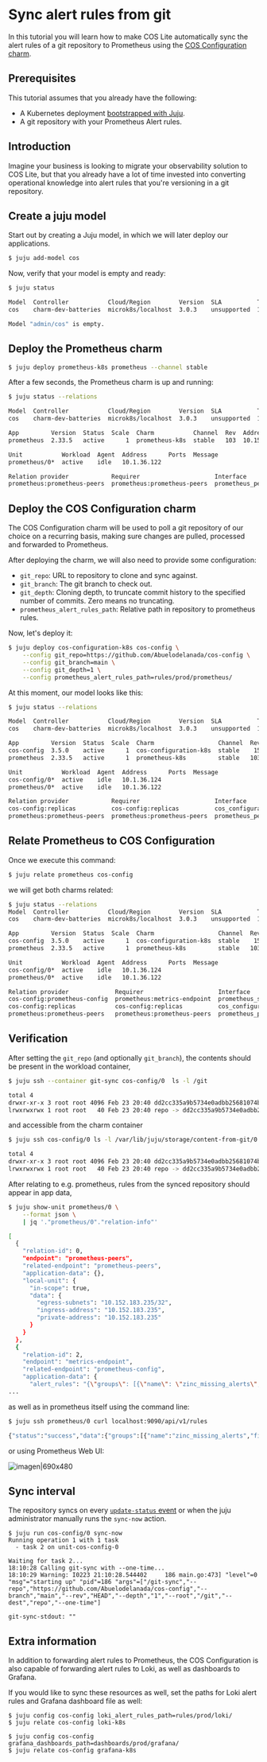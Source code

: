 # Sync alert rules from git

In this tutorial you will learn how to make COS Lite automatically sync the alert rules of a git repository to Prometheus using the [COS Configuration charm](https://charmhub.io/cos-configuration-k8s/docs).


## Prerequisites
This tutorial assumes that you already have the following:
- A Kubernetes deployment [bootstrapped with Juju](https://documentation.ubuntu.com/juju/latest/tutorial/).
- A git repository with your Prometheus Alert rules.

## Introduction

Imagine your business is looking to migrate your observability solution to COS Lite, but that you already have a lot of time invested into converting operational knowledge into alert rules that you're versioning in a git repository.

## Create a juju model

Start out by creating a Juju model, in which we will later deploy our applications.

```bash
$ juju add-model cos
```

Now, verify that your model is empty and ready:

```bash
$ juju status

Model  Controller           Cloud/Region        Version  SLA          Timestamp
cos    charm-dev-batteries  microk8s/localhost  3.0.3    unsupported  17:21:00-03:00

Model "admin/cos" is empty.
```

## Deploy the Prometheus charm

```bash
$ juju deploy prometheus-k8s prometheus --channel stable
```

After a few seconds, the Prometheus charm is up and running:

```bash
$ juju status --relations

Model  Controller           Cloud/Region        Version  SLA          Timestamp
cos    charm-dev-batteries  microk8s/localhost  3.0.3    unsupported  17:26:56-03:00

App         Version  Status  Scale  Charm           Channel  Rev  Address         Exposed  Message
prometheus  2.33.5   active      1  prometheus-k8s  stable   103  10.152.183.235  no

Unit           Workload  Agent  Address      Ports  Message
prometheus/0*  active    idle   10.1.36.122

Relation provider            Requirer                     Interface         Type  Message
prometheus:prometheus-peers  prometheus:prometheus-peers  prometheus_peers  peer
```

## Deploy the COS Configuration charm 

The COS Configuration charm will be used to poll a git repository of our choice on a recurring basis, making sure changes are pulled, processed and forwarded to Prometheus. 

After deploying the charm, we will also need to provide some configuration:

- `git_repo`: URL to repository to clone and sync against.
- `git_branch`: The git branch to check out.
- `git_depth`: Cloning depth, to truncate commit history to the specified number of commits. Zero means no truncating.
- `prometheus_alert_rules_path`: Relative path in repository to prometheus rules.

Now, let's deploy it:

```bash
$ juju deploy cos-configuration-k8s cos-config \
    --config git_repo=https://github.com/Abuelodelanada/cos-config \
    --config git_branch=main \
    --config git_depth=1 \
    --config prometheus_alert_rules_path=rules/prod/prometheus/
```

At this moment, our model looks like this:

```bash
$ juju status --relations

Model  Controller           Cloud/Region        Version  SLA          Timestamp
cos    charm-dev-batteries  microk8s/localhost  3.0.3    unsupported  17:43:03-03:00

App         Version  Status  Scale  Charm                  Channel  Rev  Address         Exposed  Message
cos-config  3.5.0    active      1  cos-configuration-k8s  stable    15  10.152.183.147  no
prometheus  2.33.5   active      1  prometheus-k8s         stable   103  10.152.183.235  no

Unit           Workload  Agent  Address      Ports  Message
cos-config/0*  active    idle   10.1.36.124
prometheus/0*  active    idle   10.1.36.122

Relation provider            Requirer                     Interface                  Type  Message
cos-config:replicas          cos-config:replicas          cos_configuration_replica  peer
prometheus:prometheus-peers  prometheus:prometheus-peers  prometheus_peers           peer
```

## Relate Prometheus to COS Configuration

Once we execute this command:

```bash
$ juju relate prometheus cos-config
```


we will get both charms related:

```bash
$ juju status --relations
Model  Controller           Cloud/Region        Version  SLA          Timestamp
cos    charm-dev-batteries  microk8s/localhost  3.0.3    unsupported  17:51:33-03:00

App         Version  Status  Scale  Charm                  Channel  Rev  Address         Exposed  Message
cos-config  3.5.0    active      1  cos-configuration-k8s  stable    15  10.152.183.147  no
prometheus  2.33.5   active      1  prometheus-k8s         stable   103  10.152.183.235  no

Unit           Workload  Agent  Address      Ports  Message
cos-config/0*  active    idle   10.1.36.124
prometheus/0*  active    idle   10.1.36.122

Relation provider             Requirer                     Interface                  Type     Message
cos-config:prometheus-config  prometheus:metrics-endpoint  prometheus_scrape          regular
cos-config:replicas           cos-config:replicas          cos_configuration_replica  peer
prometheus:prometheus-peers   prometheus:prometheus-peers  prometheus_peers           peer
```

## Verification

After setting the `git_repo` (and optionally `git_branch`), the contents should be present in the workload container,

```bash
$ juju ssh --container git-sync cos-config/0  ls -l /git

total 4
drwxr-xr-x 3 root root 4096 Feb 23 20:40 dd2cc335a9b5734e0adbb25681074b09a4c3a111
lrwxrwxrwx 1 root root   40 Feb 23 20:40 repo -> dd2cc335a9b5734e0adbb25681074b09a4c3a111
```

and accessible from the charm container

```bash
$ juju ssh cos-config/0 ls -l /var/lib/juju/storage/content-from-git/0

total 4
drwxr-xr-x 3 root root 4096 Feb 23 20:40 dd2cc335a9b5734e0adbb25681074b09a4c3a111
lrwxrwxrwx 1 root root   40 Feb 23 20:40 repo -> dd2cc335a9b5734e0adbb25681074b09a4c3a111
```

After relating to e.g. prometheus, rules from the synced repository should appear in app data,

```bash
$ juju show-unit prometheus/0 \
    --format json \
    | jq '."prometheus/0"."relation-info"'

[
  {
    "relation-id": 0,
    "endpoint": "prometheus-peers",
    "related-endpoint": "prometheus-peers",
    "application-data": {},
    "local-unit": {
      "in-scope": true,
      "data": {
        "egress-subnets": "10.152.183.235/32",
        "ingress-address": "10.152.183.235",
        "private-address": "10.152.183.235"
      }
    }
  },
  {
    "relation-id": 2,
    "endpoint": "metrics-endpoint",
    "related-endpoint": "prometheus-config",
    "application-data": {
      "alert_rules": "{\"groups\": [{\"name\": \"zinc_missing_alerts\", \"rules\": [{\"alert\": \"PepeTargetMissingRemote\", \"annotations\": {\"description\": \"A Prometheus target has disappeared. An exporter might be crashed.\\n  VALUE = {{ $value }}\\n  LABELS = {{ $labels }}\", \"summary\": \"Prometheus target missing (instance {{ $labels.instance }})\"}, \"expr\": \"up{juju_application=\\\"PepeApp\\\"} == 0\", \"for\": \"0m\", \"labels\": {\"gitbranch\": \"main\", \"origin\": \"github\", \"severity\": \"critical\"}}]}]}"
...
```

as well as in prometheus itself using the command line:

```bash
$ juju ssh prometheus/0 curl localhost:9090/api/v1/rules

{"status":"success","data":{"groups":[{"name":"zinc_missing_alerts","file":"/etc/prometheus/rules/juju_zinc_missing_alerts.rules","rules":[{"state":"inactive","name":"PepeTargetMissingRemote","query":"up{juju_application=\"PepeApp\"} == 0","duration":0,"labels":{"gitbranch":"main","origin":"github","severity":"critical"},"annotations":{"description":"A Prometheus target has disappeared. An exporter might be crashed.\n  VALUE = {{ $value }}\n  LABELS = {{ $labels }}","summary":"Prometheus target missing (instance {{ $labels.instance }})"},"alerts":[],"health":"ok","evaluationTime":0.000263312,"lastEvaluation":"2023-02-23T20:55:06.506298391Z","type":"alerting"}],"interval":60,"limit":0,"evaluationTime":0.000272579,"lastEvaluation":"2023-02-23T20:55:06.50629195Z"}]}}
```

or using Prometheus Web UI:



![imagen|690x480](assets/synced-alert-rule-prom.png) 

<!-- TOC --><a name="sync-interval"></a>
## Sync interval

The repository syncs on every [`update-status` event](https://documentation.ubuntu.com/juju/latest/reference/hook/#update-status) or when the juju administrator manually runs the `sync-now` action.

```shell
$ juju run cos-config/0 sync-now
Running operation 1 with 1 task
  - task 2 on unit-cos-config-0

Waiting for task 2...
18:10:28 Calling git-sync with --one-time...
18:10:29 Warning: I0223 21:10:28.544402     186 main.go:473] "level"=0 "msg"="starting up" "pid"=186 "args"=["/git-sync","--repo","https://github.com/Abuelodelanada/cos-config","--branch","main","--rev","HEAD","--depth","1","--root","/git","--dest","repo","--one-time"]

git-sync-stdout: ""
```

<!-- TOC --><a name="extra-information"></a>
## Extra information

In addition to forwarding alert rules to Prometheus, the COS Configuration 
 is also capable of forwarding alert rules to Loki, as well as dashboards to Grafana.

If you would like to sync these resources as well, set the paths for Loki alert rules and Grafana dashboard file as well:

```shell
$ juju config cos-config loki_alert_rules_path=rules/prod/loki/
$ juju relate cos-config loki-k8s

$ juju config cos-config grafana_dashboards_path=dashboards/prod/grafana/
$ juju relate cos-config grafana-k8s
```